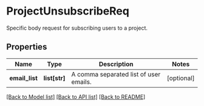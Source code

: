 # ProjectUnsubscribeReq

Specific body request for subscribing users to a project.
## Properties
Name | Type | Description | Notes
------------ | ------------- | ------------- | -------------
**email_list** | **list[str]** | A comma separated list of user emails. | [optional] 

[[Back to Model list]](../README.md#documentation-for-models) [[Back to API list]](../README.md#documentation-for-api-endpoints) [[Back to README]](../README.md)


